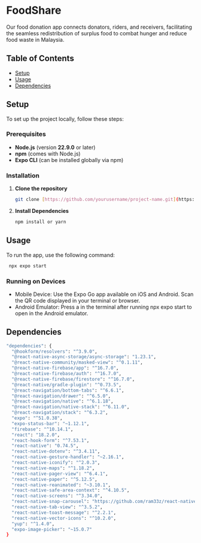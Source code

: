 # FoodShare

Our food donation app connects donators, riders, and receivers, facilitating the seamless redistribution of surplus food to combat hunger and reduce food waste in Malaysia.

## Table of Contents

- [Setup](#setup)
- [Usage](#usage)
- [Dependencies](#dependencies)

## Setup

To set up the project locally, follow these steps:

### Prerequisites

- **Node.js** (version **22.9.0** or later)
- **npm** (comes with Node.js)
- **Expo CLI** (can be installed globally via npm)

### Installation

1. **Clone the repository**

   ```bash
   git clone [https://github.com/yourusername/project-name.git](https://github.com/Hafiiii/FoodShare.git)

2. **Install Dependencies**

   ```bash
   npm install or yarn

## Usage
To run the app, use the following command:
   ```bash
    npx expo start
   ```

### Running on Devices
- Mobile Device: Use the Expo Go app available on iOS and Android. Scan the QR code displayed in your terminal or browser.
- Android Emulator: Press a in the terminal after running npx expo start to open in the Android emulator.


## Dependencies
```bash
"dependencies": {
  "@hookform/resolvers": "^3.9.0",
  "@react-native-async-storage/async-storage": "1.23.1",
  "@react-native-community/masked-view": "^0.1.11",
  "@react-native-firebase/app": "^16.7.0",
  "@react-native-firebase/auth": "^16.7.0",
  "@react-native-firebase/firestore": "^16.7.0",
  "@react-native/gradle-plugin": "^0.73.5",
  "@react-navigation/bottom-tabs": "^6.6.1",
  "@react-navigation/drawer": "^6.5.0",
  "@react-navigation/native": "^6.1.18",
  "@react-navigation/native-stack": "^6.11.0",
  "@react-navigation/stack": "^6.3.2",
  "expo": "^51.0.38",
  "expo-status-bar": "~1.12.1",
  "firebase": "^10.14.1",
  "react": "18.2.0",
  "react-hook-form": "^7.53.1",
  "react-native": "0.74.5",
  "react-native-dotenv": "^3.4.11",
  "react-native-gesture-handler": "~2.16.1",
  "react-native-iconify": "^2.0.3",
  "react-native-maps": "^1.18.2",
  "react-native-pager-view": "^6.4.1",
  "react-native-paper": "^5.12.5",
  "react-native-reanimated": "~3.10.1",
  "react-native-safe-area-context": "^4.10.5",
  "react-native-screens": "^3.34.0",
  "react-native-snap-carousel": "https://github.com/ram33z/react-native-snap-carousel",
  "react-native-tab-view": "^3.5.2",
  "react-native-toast-message": "^2.2.1",
  "react-native-vector-icons": "^10.2.0",
  "yup": "^1.4.0",
  "expo-image-picker": "~15.0.7"
}
